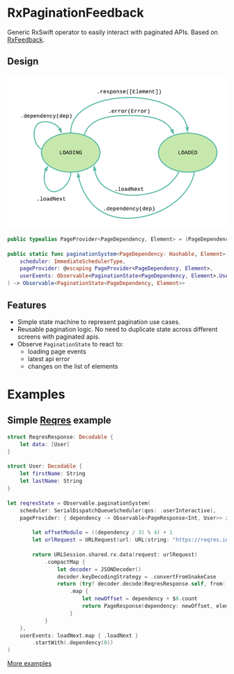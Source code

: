 # RxPaginationFeedback

Generic RxSwift operator to easily interact with paginated APIs. Based on [RxFeedback](https://github.com/NoTests/RxFeedback.swift).

## Design

![](Images/state_diagram.png)

```swift
public typealias PageProvider<PageDependency, Element> = (PageDependency) -> Observable<PageResponse<PageDependency, Element>>

public static func paginationSystem<PageDependency: Hashable, Element>(
    scheduler: ImmediateSchedulerType,
    pageProvider: @escaping PageProvider<PageDependency, Element>,
    userEvents: Observable<PaginationState<PageDependency, Element>.UserEvent>
) -> Observable<PaginationState<PageDependency, Element>>
```

## Features
* Simple state machine to represent pagination use cases.
* Reusable pagination logic. No need to duplicate state across different screens with paginated apis.
* Observe `PaginationState` to react to:
    * loading page events
    * latest api error
    * changes on the list of elements

# Examples

## Simple [Reqres](https://reqres.in/) example

```swift
struct ReqresResponse: Decodable {
    let data: [User]
}

struct User: Decodable {
    let firstName: String
    let lastName: String
}

let reqresState = Observable.paginationSystem(
    scheduler: SerialDispatchQueueScheduler(qos: .userInteractive),
    pageProvider: { dependency -> Observable<PageResponse<Int, User>> in

        let offsetModulo = ((dependency / 3) % 4) + 1
        let urlRequest = URLRequest(url: URL(string: "https://reqres.in/api/users?page=\(offsetModulo)")!)

        return URLSession.shared.rx.data(request: urlRequest)
            .compactMap {
                let decoder = JSONDecoder()
                decoder.keyDecodingStrategy = .convertFromSnakeCase
                return (try? decoder.decode(ReqresResponse.self, from: $0).data)
                    .map {
                        let newOffset = dependency + $0.count
                        return PageResponse(dependency: newOffset, elements: $0)
                    }
            }
    },
    userEvents: loadNext.map { .loadNext }
        .startWith(.dependency(0))
)
```

[More examples](https://github.com/fabfelici/RxPaginationFeedback/blob/master/Examples/Examples)
